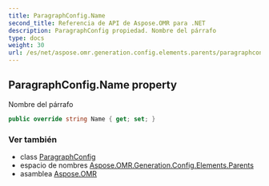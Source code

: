 ```yaml
---
title: ParagraphConfig.Name
second_title: Referencia de API de Aspose.OMR para .NET
description: ParagraphConfig propiedad. Nombre del párrafo
type: docs
weight: 30
url: /es/net/aspose.omr.generation.config.elements.parents/paragraphconfig/name/
---
```

## ParagraphConfig.Name property

Nombre del párrafo

```csharp
public override string Name { get; set; }
```

### Ver también

* class [ParagraphConfig](../)
* espacio de nombres [Aspose.OMR.Generation.Config.Elements.Parents](../../paragraphconfig/)
* asamblea [Aspose.OMR](../../../)


